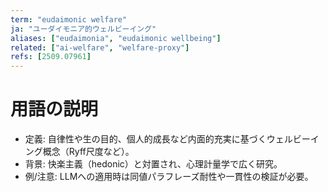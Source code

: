 ```yaml
---
term: "eudaimonic welfare"
ja: "ユーダイモニア的ウェルビーイング"
aliases: ["eudaimonia", "eudaimonic wellbeing"]
related: ["ai-welfare", "welfare-proxy"]
refs: [2509.07961]
---
```


# 用語の説明
- 定義: 自律性や生の目的、個人的成長など内面的充実に基づくウェルビーイング概念（Ryff尺度など）。
- 背景: 快楽主義（hedonic）と対置され、心理計量学で広く研究。
- 例/注意: LLMへの適用時は同値パラフレーズ耐性や一貫性の検証が必要。

